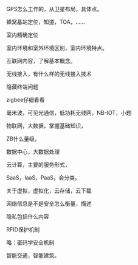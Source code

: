 GPS怎么工作的，从卫星布局，具体点。

蜂窝基站定位，知道，TOA，……

室内精确定位

室内环境和室外环境区别，室内环境特点。

互联网内容，了解基本概念。

无线接入，有什么样的无线接入技术

隐藏终端问题

zigbee仔细看看

毫米波，可见光通信，低功耗无线网，NB-IOT，小题

物联网，大数据，掌握基础知识，

ZB什么量级，

 数据中心，大数据处理

云计算，主要的服务形式，

SaaS，IaaS，PaaS，会分类。

关于虚拟，虚拟化，云存储，云下载

网络信息是不是安全怎么衡量，描述

隐私包括什么内容

RFID保护机制

略：密码学安全机制

智能交通，智能建筑。